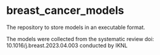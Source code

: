 # breast_cancer_models
The repository to store models in an executable format. 

The models were collected from the systematic review doi: 10.1016/j.breast.2023.04.003 conducted by IKNL
